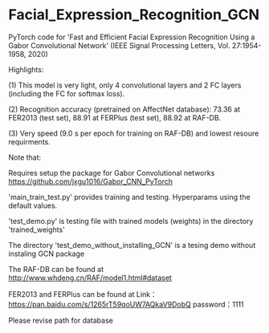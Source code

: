 # Facial_Expression_Recognition_GCN

PyTorch code for 'Fast and Efficient Facial Expression Recognition Using a Gabor Convolutional Network' (IEEE Signal Processing Letters, Vol. 27:1954-1958, 2020)


Highlights: 

(1) This model is very light, only 4 convolutional layers and 2 FC layers (including the FC for softmax loss).

(2) Recognition accuracy (pretrained on AffectNet database): 73.36 at FER2013 (test set), 88.91 at FERPlus (test set), 88.92 at RAF-DB.

(3) Very speed (9.0 s per epoch for training on RAF-DB) and lowest resoure requirments.


Note that:

Requires setup the package for Gabor Convolutional networks https://github.com/jxgu1016/Gabor_CNN_PyTorch

'main_train_test.py' provides training and testing. Hyperparams using the default values.

'test_demo.py'  is testing file with trained models (weights) in the directory 'trained_weights'

The directory 'test_demo_without_installing_GCN'  is a tesing demo without instaling GCN package

The RAF-DB can be found at http://www.whdeng.cn/RAF/model1.html#dataset

FER2013 and FERPlus can be found at 
Link：https://pan.baidu.com/s/1265rT59qoUW7AQkaV9DobQ 
password：1111

Please revise path for database
